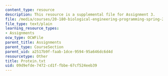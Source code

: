 ```yaml
---
content_type: resource
description: This resource is a supplemental file for Assignment 3.
file: /media/courses/20-180-biological-engineering-programming-spring-2006/09d9efde7472cd1ffbbe67cf524eeb39_Protein.txt
file_type: text/plain
learning_resource_types:
- Assignments
ocw_type: OCWFile
parent_title: Assignments
parent_type: CourseSection
parent_uid: a2517b9f-faab-1dce-9594-95a646dc6d4d
resourcetype: Other
title: Protein.txt
uid: 09d9efde-7472-cd1f-fbbe-67cf524eeb39
---
```

